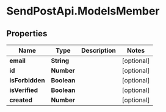 # SendPostApi.ModelsMember

## Properties
Name | Type | Description | Notes
------------ | ------------- | ------------- | -------------
**email** | **String** |  | [optional] 
**id** | **Number** |  | [optional] 
**isForbidden** | **Boolean** |  | [optional] 
**isVerified** | **Boolean** |  | [optional] 
**created** | **Number** |  | [optional] 


